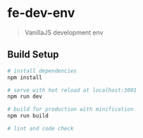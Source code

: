 # fe-dev-env

> VanillaJS development env

## Build Setup

``` bash
# install dependencies
npm install

# serve with hot reload at localhost:3001
npm run dev

# build for production with minification
npm run build

# lint and code check
```
